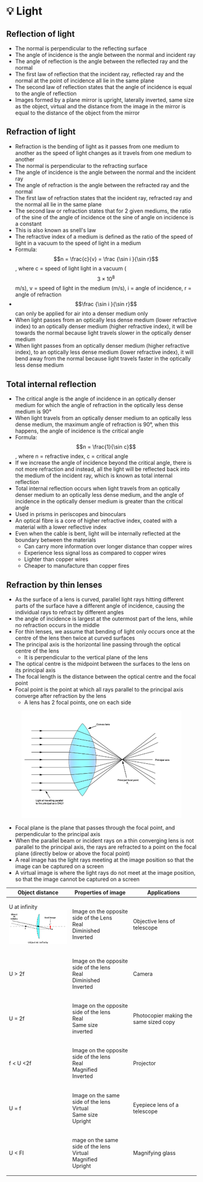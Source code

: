 # 💡 Light

## Reflection of light

* The normal is perpendicular to the reflecting surface
* The angle of incidence is the angle between the normal and incident ray
* The angle of reflection is the angle between the reflected ray and the normal
* The first law of reflection that the incident ray, reflected ray and the normal at the point of incidence all lie in the same plane
* The second law of reflection states that the angle of incidence is equal to the angle of reflection
* Images formed by a plane mirror is upright, laterally inverted, same size as the object, virtual and the distance from the image in the mirror is equal to the distance of the object from the mirror

## Refraction of light

* Refraction is the bending of light as it passes from one medium to another as the speed of light changes as it travels from one medium to another
* The normal is perpendicular to the refracting surface
* The angle of incidence is the angle between the normal and the incident ray
* The angle of refraction is the angle between the refracted ray and the normal
* The first law of refraction states that the incident ray, refracted ray and the normal all lie in the same plane
* The second law or refraction states that for 2 given mediums, the ratio of the sine of the angle of incidence ot the sine of angle on incidence is a constant
* This is also known as snell's law
* The refractive index of a medium is defined as the ratio of the speed of light in a vacuum to the speed of light in a medium
* Formula: $$n = \frac{c}{v} = \frac {\sin i }{\sin r}$$, where c = speed of light  light in a vacuum ($$3 \times 10^8$$ m/s), v = speed of light in the medium (m/s), i = angle of incidence, r = angle of refraction
* $$\frac {\sin i }{\sin r}$$ can only be applied for air into a denser medium only
* When light passes from an optically less dense medium (lower refractive index) to an optically denser medium (higher refractive index), it will be towards the normal because light travels slower in the optically denser medium
* When light passes from an optically denser medium (higher refractive index), to an optically less dense medium (lower refractive index), it will bend away from the normal because light travels faster in the optically less dense medium

## Total internal reflection

* The critical angle is the angle of incidence in an optically denser medium for which the angle of refraction in the optically less dense medium is 90°
* When light travels from an optically denser medium to an optically less dense medium, the maximum angle of refraction is 90°, when this happens, the angle of incidence is the critical angle
* Formula: $$n = \frac{1}{\sin c}$$, where n = refractive index, c = critical angle
* If we increase the angle of incidence beyond the critical angle, there is not more refraction and instead, all the light will be reflected back into the medium of the incident ray, which is known as total internal reflection
* Total internal reflection occurs when light travels from an optically denser medium to an optically less dense medium, and the angle of incidence in the optically denser medium is greater than the critical angle
* Used in prisms in periscopes and binoculars
* An optical fibre is a core of higher refractive index, coated with a material with a lower reflective index
* Even when the cable is bent, light will be internally reflected at the boundary between the materials
  * Can carry more information over longer distance than copper wires
  * Experience less signal loss as compared to copper wires
  * Lighter than copper wires
  * Cheaper to manufacture than copper fires

## Refraction by thin lenses

* As the surface of a lens is curved, parallel light rays hitting different parts of the surface have a different angle of incidence, causing the individual rays to refract by different angles
* the angle of incidence is largest at the outermost part of the lens, while no refraction occurs in the middle
* For thin lenses, we assume that bending of light only occurs once at the centre of the lens then twice at curved surfaces
* The principal axis is the horizontal line passing through the optical centre of the lens
  * It is perpendicular to the vertical plane of the lens
* The optical centre is the midpoint between the surfaces to the lens on its principal axis
* The focal length is the distance between the optical centre and the focal point
* Focal point is the point at which all rays parallel to the principal axis converge after refraction by the lens
  * A lens has 2 focal points, one on each side

<figure><img src="../.gitbook/assets/image (1).png" alt=""><figcaption></figcaption></figure>

* Focal plane is the plane that passes through the focal point, and perpendicular to the principal axis
* When the parallel beam or incident rays on a thin converging lens is not parallel to the principal axis, the rays are refracted to a point on the focal plane (directly below or above the focal point)
* A real image has the light rays meeting at the image position so that the image can be captured on a screen
* A virtual image is where the light rays do not meet at the image position, so that the image cannot be captured on a screen

| Object distance                                                         | Properties of image                                                             | Applications                           |
| ----------------------------------------------------------------------- | ------------------------------------------------------------------------------- | -------------------------------------- |
| <p>U at infinity<br><img src="../.gitbook/assets/image.png" alt=""></p> | <p>Image on the opposite side of the Lens<br>Real<br>Diminished<br>Inverted</p> | Objective lens of telescope            |
| U > 2f                                                                  | <p>Image on the opposite side of the lens<br>Real<br>Diminished<br>Inverted</p> | Camera                                 |
| U = 2f                                                                  | <p>Image on the opposite side of the lens<br>Real<br>Same size<br>inverted</p>  | Photocopier making the same sized copy |
| f < U <2f                                                               | <p>Image on the opposite side of the lens<br>Real<br>Magnified <br>Inverted</p> | Projector                              |
| U = f                                                                   | <p>Image on the same side of the lens<br>Virtual<br>Same size<br>Upright</p>    | Eyepiece lens of a telescope           |
| U < FI                                                                  | <p>mage on the same side of the lens<br>Virtual<br>Magnified<br>Upright</p>     | Magnifying glass                       |
